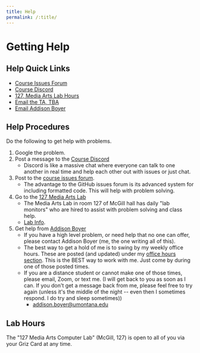 ```yaml
---
title: Help
permalink: /:title/
---
```


# Getting Help

## Help Quick Links

- [Course Issues Forum](https://github.com/addiboyer24/441-WebTech-Spring2023-Examples/issues)
- [Course Discord](https://discord.gg/QUGregpGJm)
- [127, Media Arts Lab Hours](#lab-hours)
- [Email the TA, TBA](mailto:addison.boyer@umontana.edu?subject=441%20Question)
- [Email Addison Boyer](mailto:addison.boyer@umontana.edu?subject=441%20Question)

## Help Procedures

Do the following to get help with problems.

1. Google the problem.
2. Post a message to the [Course Discord](https://discord.gg/QUGregpGJm)
    - Discord is like a massive chat where everyone can talk to one another in real time and help each other out with issues or just chat.
3. Post to the [course issues forum](https://github.com/addiboyer24/441-WebTech-Spring2023-Examples/issues).
    - The advantage to the GitHub issues forum is its advanced system for including formatted code. This will help with problem solving.
4. Go to the [127 Media Arts Lab](#lab-hours)
    - The Media Arts Lab in room 127 of McGill hall has daily "lab monitors" who are hired to assist with problem solving and class help.
    - [Lab Info](#lab-hours).
5. Get help from [Addison Boyer]({{site.baseurl}}/instructors/)
    - If you have a high level problem, or need help that no one can offer, please contact Addison Boyer (me, the one writing all of this).
    - The best way to get a hold of me is to swing by my weekly office hours. These are posted (and updated) under my [office hours section]({{site.baseurl}}/instructors/#office-hours). This is the BEST way to work with me. Just come by during one of those posted times.
    - If you are a distance student or cannot make one of those times, please email, Zoom, or text me. (I will get back to you as soon as I can.  If you don't get a message back from me, please feel free to try again (unless it's the middle of the night -- even then I sometimes respond.  I do try and sleep sometimes))
        - [addison.boyer@umontana.edu](mailto:addison.boyer@umontana.edu?subject=441%20Question)




## Lab Hours


The "127 Media Arts Computer Lab" (McGill, 127) is open to all of you via your Griz Card at any time.


